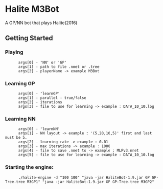 # Halite M3Bot

A GP/NN bot that plays Halite(2016)

## Getting Started
### Playing

```
      args[0] - 'NN' or 'GP'
      args[1] - path to file .nnet or .tree
      args[2] - playerName -> example M3Bot
```
### Learning GP

```
      args[0] - 'learnGP'
      args[1] - parallel - true/false
      args[2] - iterations
      args[3] - file to use for learning -> example : DATA_10_10.log
```
### Learning NN

```
      args[0] - 'learnNN'
      args[1] - NN layout -> example : '(5,20,10,5)' first and last must be 5.
      args[2] - learning rate -> example : 0.01
      args[3] - max iterations -> example : 1000
      args[4] - file to save .nnet to -> example : MLPv3.nnet
      args[5] - file to use for learning -> example : DATA_10_10.log
```
### Starting the engine:
```
      ./halite-engine -d "100 100" "java -jar HaliteBot-1.9.jar GP GP-Tree.tree M3GP1" "java -jar HaliteBot-1.9.jar GP GP-Tree.tree M3GP2"
```
